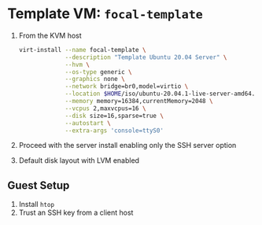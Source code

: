 # Template VM: `focal-template`

1. From the KVM host

    ```bash
    virt-install --name focal-template \
                 --description "Template Ubuntu 20.04 Server" \
                 --hvm \
                 --os-type generic \
                 --graphics none \
                 --network bridge=br0,model=virtio \
                 --location $HOME/iso/ubuntu-20.04.1-live-server-amd64.iso,kernel=casper/vmlinuz,initrd=casper/initrd \
                 --memory memory=16384,currentMemory=2048 \
                 --vcpus 2,maxvcpus=16 \
                 --disk size=16,sparse=true \
                 --autostart \
                 --extra-args 'console=ttyS0'
    ```
1. Proceed with the server install enabling only the SSH server option
1. Default disk layout with LVM enabled

## Guest Setup

1. Install `htop`
1. Trust an SSH key from a client host
